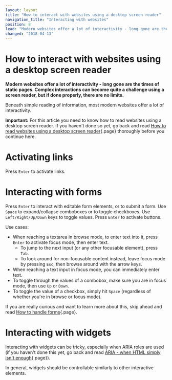 ```yaml
---
layout: layout
title: "How to interact with websites using a desktop screen reader"
navigation_title: "Interacting with websites"
position: 8
lead: "Modern websites offer a lot of interactivity - long gone are the times of static pages. Complex interactions can become quite a challenge using a screen reader, but if done properly, there are no limits."
changed: "2018-04-13"
---
```


# How to interact with websites using a desktop screen reader

**Modern websites offer a lot of interactivity - long gone are the times of static pages. Complex interactions can become quite a challenge using a screen reader, but if done properly, there are no limits.**

Beneath simple reading of information, most modern websites offer a lot of interactivity.

**Important:** For this article you need to know how to read websites using a desktop screen reader. If you haven't done so yet, go back and read [How to read websites using a desktop screen reader](/knowledge/desktop-screen-readers/reading-websites){.page} thoroughly before you continue here.

# Activating links

Press `Enter` to activate links.

# Interacting with forms

Press `Enter` to interact with editable form elements, or to submit a form. Use `Space` to expand/collapse comboboxes or to toggle checkboxes. Use `Left/Right/Up/Down` keys to toggle values. Press `Enter` to activate buttons.

Use cases:

- When reaching a textarea in browse mode, to enter text into it, press `Enter` to activate focus mode, then enter text.
    - To jump to the next input (or any other focusable element), press `Tab`.
    - To look around for non-focusable content instead, leave focus mode by pressing `Esc`, then browse around with the arrow keys.
- When reaching a text input in focus mode, you can immediately enter text.
- To toggle through the values of a combobox, make sure you are in focus mode, then use `Up` or `Down`.
- To toggle the value of a checkbox, simply hit `Space` (regardless of whether you're in browse or focus mode).

If you are really curious and want to learn more about this, skip ahead and read [How to handle forms](/examples/forms/handling){.page}.

# Interacting with widgets

Interacting with widgets can be tricky, especially when ARIA roles are used (if you haven't done this yet, go back and read [ARIA - when HTML simply isn't enough](/knowledge/aria){.page}).

In general, widgets should be controllable similarly to other interactive elements.